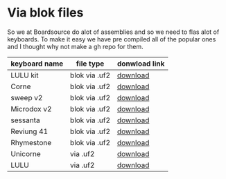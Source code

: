# Via blok files

So we at Boardsource do alot of assemblies and so we need to flas alot of keyboards. To make it easy we have pre compiled all of the popular ones and I thought why not make a gh repo for them.

| keyboard name | file type            | donwload link |
|---------------|----------------------|---------------|
| LULU kit      | blok via .uf2        | [download](https://raw.githubusercontent.com/boardsource/via_files/main/via/boardsource_lulu_avr_via_blok.uf2)  |
| Corne         | blok via .uf2        | [download](https://raw.githubusercontent.com/boardsource/via_files/main/via/crkbd_rev1_via_blok.uf2)  |
| sweep v2      | blok via .uf2        | [download](https://raw.githubusercontent.com/boardsource/via_files/main/via/ferris_sweep_via_blok.uf2)  |
| Microdox v2   | blok via .uf2        | [download](https://raw.githubusercontent.com/boardsource/via_files/main/via/boardsource_microdox_v2_via_blok.uf2)  |
| sessanta      | blok via .uf2        | [download](https://raw.githubusercontent.com/boardsource/via_files/main/via/boardsource_sessanta_via_blok.uf2)  |
| Reviung 41    | blok via .uf2        | [download](https://raw.githubusercontent.com/boardsource/via_files/main/via/reviung_reviung41_via_blok.uf2)  |
| Rhymestone    | blok via .uf2        | [download](https://raw.githubusercontent.com/boardsource/via_files/main/via/marksard_rhymestone_rev1_default_blok.uf2)  |
| Unicorne      | via .uf2             | [download](https://raw.githubusercontent.com/boardsource/via_files/main/via/boardsource_unicorne_via.uf2)  |
| LULU          | via .uf2             | [download](https://raw.githubusercontent.com/boardsource/via_files/main/via/lulu_via.uf2)  |